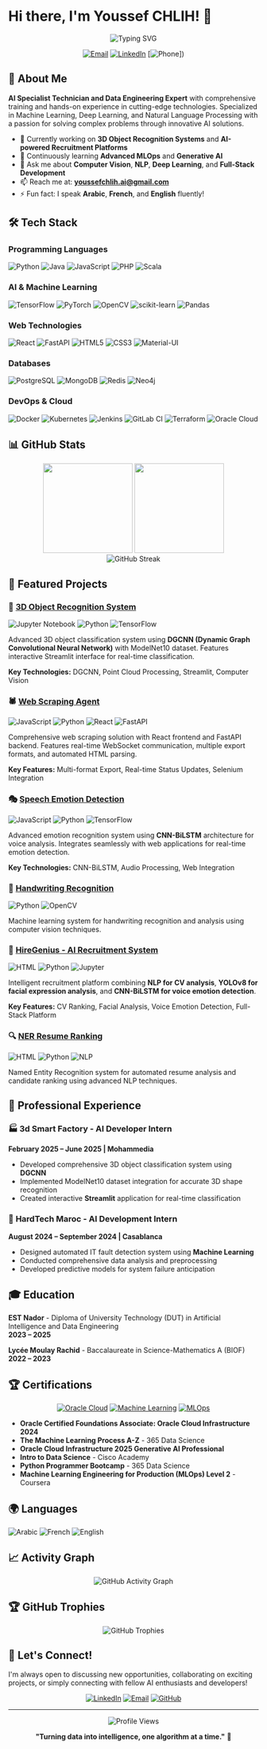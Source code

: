 # Hi there, I'm Youssef CHLIH! 👋

<div align="center">
  <img src="https://readme-typing-svg.herokuapp.com/?lines=AI+Specialist+Technician;Data+Engineering+Expert;Machine+Learning+Enthusiast;Full-Stack+Developer&font=Fira%20Code&center=true&width=380&height=50&duration=4000&pause=1000" alt="Typing SVG">
</div>

<div align="center">
  
[![Email](https://img.shields.io/badge/Email-youssefchlih.ai@gmail.com-red?style=flat-square&logo=gmail&logoColor=white)](mailto:youssefchlih.ai@gmail.com)
[![LinkedIn](https://img.shields.io/badge/LinkedIn-Youssef%20CHLIH-blue?style=flat-square&logo=linkedin&logoColor=white)](https://linkedin.com/in/youssef-chlih)
[![Phone](https://img.shields.io/badge/Phone-0606544498-green?style=flat-square&logo=phone&logoColor=white)])

</div>

## 🎯 About Me

**AI Specialist Technician and Data Engineering Expert** with comprehensive training and hands-on experience in cutting-edge technologies. Specialized in Machine Learning, Deep Learning, and Natural Language Processing with a passion for solving complex problems through innovative AI solutions.

- 🔭 Currently working on **3D Object Recognition Systems** and **AI-powered Recruitment Platforms**
- 🌱 Continuously learning **Advanced MLOps** and **Generative AI**
- 💬 Ask me about **Computer Vision**, **NLP**, **Deep Learning**, and **Full-Stack Development**
- 📫 Reach me at: **youssefchlih.ai@gmail.com**
- ⚡ Fun fact: I speak **Arabic**, **French**, and **English** fluently!

## 🛠️ Tech Stack

### Programming Languages
![Python](https://img.shields.io/badge/Python-3776AB?style=for-the-badge&logo=python&logoColor=white)
![Java](https://img.shields.io/badge/Java-ED8B00?style=for-the-badge&logo=java&logoColor=white)
![JavaScript](https://img.shields.io/badge/JavaScript-F7DF1E?style=for-the-badge&logo=javascript&logoColor=black)
![PHP](https://img.shields.io/badge/PHP-777BB4?style=for-the-badge&logo=php&logoColor=white)
![Scala](https://img.shields.io/badge/Scala-DC322F?style=for-the-badge&logo=scala&logoColor=white)

### AI & Machine Learning
![TensorFlow](https://img.shields.io/badge/TensorFlow-FF6F00?style=for-the-badge&logo=tensorflow&logoColor=white)
![PyTorch](https://img.shields.io/badge/PyTorch-EE4C2C?style=for-the-badge&logo=pytorch&logoColor=white)
![OpenCV](https://img.shields.io/badge/OpenCV-27338e?style=for-the-badge&logo=opencv&logoColor=white)
![scikit-learn](https://img.shields.io/badge/scikit--learn-F7931E?style=for-the-badge&logo=scikit-learn&logoColor=white)
![Pandas](https://img.shields.io/badge/Pandas-2C2D72?style=for-the-badge&logo=pandas&logoColor=white)

### Web Technologies
![React](https://img.shields.io/badge/React-20232A?style=for-the-badge&logo=react&logoColor=61DAFB)
![FastAPI](https://img.shields.io/badge/FastAPI-005571?style=for-the-badge&logo=fastapi)
![HTML5](https://img.shields.io/badge/HTML5-E34F26?style=for-the-badge&logo=html5&logoColor=white)
![CSS3](https://img.shields.io/badge/CSS3-1572B6?style=for-the-badge&logo=css3&logoColor=white)
![Material-UI](https://img.shields.io/badge/Material--UI-0081CB?style=for-the-badge&logo=mui&logoColor=white)

### Databases
![PostgreSQL](https://img.shields.io/badge/PostgreSQL-316192?style=for-the-badge&logo=postgresql&logoColor=white)
![MongoDB](https://img.shields.io/badge/MongoDB-4EA94B?style=for-the-badge&logo=mongodb&logoColor=white)
![Redis](https://img.shields.io/badge/Redis-DC382D?style=for-the-badge&logo=redis&logoColor=white)
![Neo4j](https://img.shields.io/badge/Neo4j-008CC1?style=for-the-badge&logo=neo4j&logoColor=white)

### DevOps & Cloud
![Docker](https://img.shields.io/badge/Docker-2496ED?style=for-the-badge&logo=docker&logoColor=white)
![Kubernetes](https://img.shields.io/badge/Kubernetes-326ce5?style=for-the-badge&logo=kubernetes&logoColor=white)
![Jenkins](https://img.shields.io/badge/Jenkins-D24939?style=for-the-badge&logo=jenkins&logoColor=white)
![GitLab CI](https://img.shields.io/badge/GitLab%20CI-FC6D26?style=for-the-badge&logo=gitlab&logoColor=white)
![Terraform](https://img.shields.io/badge/Terraform-7B42BC?style=for-the-badge&logo=terraform&logoColor=white)
![Oracle Cloud](https://img.shields.io/badge/Oracle%20Cloud-F80000?style=for-the-badge&logo=oracle&logoColor=white)

## 📊 GitHub Stats

<div align="center">
  <img height="180em" src="https://github-readme-stats.vercel.app/api?username=YoussefChlih&show_icons=true&theme=radical&include_all_commits=true&count_private=true"/>
  <img height="180em" src="https://github-readme-stats.vercel.app/api/top-langs/?username=YoussefChlih&layout=compact&langs_count=8&theme=radical"/>
</div>

<div align="center">
  <img src="https://github-readme-streak-stats.herokuapp.com/?user=YoussefChlih&theme=radical" alt="GitHub Streak"/>
</div>

## 🚀 Featured Projects

### 🎯 [3D Object Recognition System](https://github.com/YoussefChlih/3d-obj-rec)
![Jupyter Notebook](https://img.shields.io/badge/Jupyter-F37626?style=flat-square&logo=jupyter&logoColor=white)
![Python](https://img.shields.io/badge/Python-3776AB?style=flat-square&logo=python&logoColor=white)
![TensorFlow](https://img.shields.io/badge/TensorFlow-FF6F00?style=flat-square&logo=tensorflow&logoColor=white)

Advanced 3D object classification system using **DGCNN (Dynamic Graph Convolutional Neural Network)** with ModelNet10 dataset. Features interactive Streamlit interface for real-time classification.

**Key Technologies:** DGCNN, Point Cloud Processing, Streamlit, Computer Vision

### 🕷️ [Web Scraping Agent](https://github.com/YoussefChlih/web_scraping_agent)
![JavaScript](https://img.shields.io/badge/JavaScript-F7DF1E?style=flat-square&logo=javascript&logoColor=black)
![Python](https://img.shields.io/badge/Python-3776AB?style=flat-square&logo=python&logoColor=white)
![React](https://img.shields.io/badge/React-61DAFB?style=flat-square&logo=react&logoColor=black)
![FastAPI](https://img.shields.io/badge/FastAPI-005571?style=flat-square&logo=fastapi)

Comprehensive web scraping solution with React frontend and FastAPI backend. Features real-time WebSocket communication, multiple export formats, and automated HTML parsing.

**Key Features:** Multi-format Export, Real-time Status Updates, Selenium Integration

### 🎭 [Speech Emotion Detection](https://github.com/YoussefChlih/Speech_emotion_detection)
![JavaScript](https://img.shields.io/badge/JavaScript-F7DF1E?style=flat-square&logo=javascript&logoColor=black)
![Python](https://img.shields.io/badge/Python-3776AB?style=flat-square&logo=python&logoColor=white)
![TensorFlow](https://img.shields.io/badge/TensorFlow-FF6F00?style=flat-square&logo=tensorflow&logoColor=white)

Advanced emotion recognition system using **CNN-BiLSTM** architecture for voice analysis. Integrates seamlessly with web applications for real-time emotion detection.

**Key Technologies:** CNN-BiLSTM, Audio Processing, Web Integration

### 🎨 [Handwriting Recognition](https://github.com/YoussefChlih/Handwriting)
![Python](https://img.shields.io/badge/Python-3776AB?style=flat-square&logo=python&logoColor=white)
![OpenCV](https://img.shields.io/badge/OpenCV-27338e?style=flat-square&logo=opencv&logoColor=white)

Machine learning system for handwriting recognition and analysis using computer vision techniques.

### 💼 [HireGenius - AI Recruitment System](https://github.com/YoussefChlih/Cv-Ranking)
![HTML](https://img.shields.io/badge/HTML5-E34F26?style=flat-square&logo=html5&logoColor=white)
![Python](https://img.shields.io/badge/Python-3776AB?style=flat-square&logo=python&logoColor=white)
![Jupyter](https://img.shields.io/badge/Jupyter-F37626?style=flat-square&logo=jupyter&logoColor=white)

Intelligent recruitment platform combining **NLP for CV analysis**, **YOLOv8 for facial expression analysis**, and **CNN-BiLSTM for voice emotion detection**.

**Key Features:** CV Ranking, Facial Analysis, Voice Emotion Detection, Full-Stack Platform

### 🔍 [NER Resume Ranking](https://github.com/YoussefChlih/ner_resume_ranking)
![HTML](https://img.shields.io/badge/HTML5-E34F26?style=flat-square&logo=html5&logoColor=white)
![Python](https://img.shields.io/badge/Python-3776AB?style=flat-square&logo=python&logoColor=white)
![NLP](https://img.shields.io/badge/NLP-4EA94B?style=flat-square&logo=nlp&logoColor=white)

Named Entity Recognition system for automated resume analysis and candidate ranking using advanced NLP techniques.

## 💼 Professional Experience

### 🏭 **3d Smart Factory** - AI Developer Intern
**February 2025 – June 2025 | Mohammedia**
- Developed comprehensive 3D object classification system using **DGCNN**
- Implemented ModelNet10 dataset integration for accurate 3D shape recognition
- Created interactive **Streamlit** application for real-time classification

### 🔧 **HardTech Maroc** - AI Development Intern
**August 2024 – September 2024 | Casablanca**
- Designed automated IT fault detection system using **Machine Learning**
- Conducted comprehensive data analysis and preprocessing
- Developed predictive models for system failure anticipation

## 🎓 Education

**EST Nador** - Diploma of University Technology (DUT) in Artificial Intelligence and Data Engineering  
**2023 – 2025**

**Lycée Moulay Rachid** - Baccalaureate in Science-Mathematics A (BIOF)  
**2022 – 2023**

## 🏆 Certifications

<div align="center">

[![Oracle Cloud](https://img.shields.io/badge/Oracle%20Cloud%20Certified-F80000?style=for-the-badge&logo=oracle&logoColor=white)](https://www.oracle.com/cloud/)
[![Machine Learning](https://img.shields.io/badge/Machine%20Learning%20Process%20A--Z-4CAF50?style=for-the-badge&logo=coursera&logoColor=white)](https://365datascience.com/)
[![MLOps](https://img.shields.io/badge/MLOps%20Level%202-FF6F00?style=for-the-badge&logo=coursera&logoColor=white)](https://www.coursera.org/)

</div>

- **Oracle Certified Foundations Associate: Oracle Cloud Infrastructure 2024**
- **The Machine Learning Process A-Z** - 365 Data Science
- **Oracle Cloud Infrastructure 2025 Generative AI Professional**
- **Intro to Data Science** - Cisco Academy
- **Python Programmer Bootcamp** - 365 Data Science
- **Machine Learning Engineering for Production (MLOps) Level 2** - Coursera

## 🌍 Languages

![Arabic](https://img.shields.io/badge/Arabic-Native-green?style=flat-square)
![French](https://img.shields.io/badge/French-Fluent-blue?style=flat-square)
![English](https://img.shields.io/badge/English-Fluent-red?style=flat-square)

## 📈 Activity Graph

<div align="center">
  <img src="https://github-readme-activity-graph.vercel.app/graph?username=YoussefChlih&theme=react-dark&hide_border=true" alt="GitHub Activity Graph"/>
</div>

## 🏆 GitHub Trophies

<div align="center">
  <img src="https://github-profile-trophy.vercel.app/?username=YoussefChlih&theme=radical&no-frame=false&no-bg=false&margin-w=4" alt="GitHub Trophies"/>
</div>

## 🤝 Let's Connect!

I'm always open to discussing new opportunities, collaborating on exciting projects, or simply connecting with fellow AI enthusiasts and developers!

<div align="center">

[![LinkedIn](https://img.shields.io/badge/LinkedIn-0077B5?style=for-the-badge&logo=linkedin&logoColor=white)](https://linkedin.com/in/youssef-chlih)
[![Email](https://img.shields.io/badge/Gmail-D14836?style=for-the-badge&logo=gmail&logoColor=white)](mailto:youssefchlih.ai@gmail.com)
[![GitHub](https://img.shields.io/badge/GitHub-100000?style=for-the-badge&logo=github&logoColor=white)](https://github.com/YoussefChlih)

</div>

---

<div align="center">
  <img src="https://komarev.com/ghpvc/?username=YoussefChlih&label=Profile%20views&color=0e75b6&style=flat" alt="Profile Views" />
</div>

<div align="center">
  
**"Turning data into intelligence, one algorithm at a time."** 🚀

</div>
